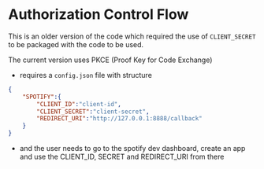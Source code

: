 # Authorization Control Flow

This is an older version of the code which required the use of  `CLIENT_SECRET` to be packaged with the code to be used. 

The current version uses PKCE (Proof Key for Code Exchange)

- requires a `config.json` file with structure
```json
{
    "SPOTIFY":{
        "CLIENT_ID":"client-id",
        "CLIENT_SECRET":"client-secret",
        "REDIRECT_URI":"http://127.0.0.1:8888/callback"
    }
}
```
- and the user needs to go to the spotify dev dashboard, create an app and use the CLIENT_ID, SECRET and REDIRECT_URI from there
